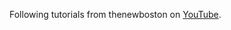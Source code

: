 Following tutorials from thenewboston on [YouTube](https://www.youtube.com/watch?v=KgiCxe-ZW8o&list=PL32BC9C878BA72085).

